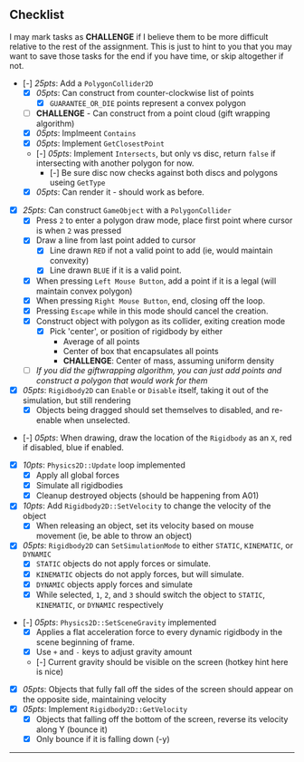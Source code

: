 ## Checklist
I may mark tasks as **CHALLENGE** if I believe them to be more difficult relative to the rest of the assignment.  This is just to hint to you that you may want to save those tasks for the end if you have time, or skip altogether if not.  

- [-] *25pts*: Add a `PolygonCollider2D`
    - [x] *05pts*: Can construct from counter-clockwise list of points
        - [x] `GUARANTEE_OR_DIE` points represent a convex polygon
    - [ ] **CHALLENGE** - Can construct from a point cloud (gift wrapping algorithm)
    - [x] *05pts*: Implmeent `Contains`
    - [x] *05pts*: Implement `GetClosestPoint`
    - [-] *05pts*: Implement `Intersects`, but only vs disc, return `false` if intersecting with another polygon for now.
        - [-] Be sure disc now checks against both discs and polygons useing `GetType`
    - [x] *05pts*: Can render it - should work as before.
- [x] *25pts*: Can construct `GameObject` with a `PolygonCollider`
    - [x] Press `2` to enter a polygon draw mode, place first point where cursor is when `2` was pressed
    - [x] Draw a line from last point added to cursor
        - [x] Line drawn `RED` if not a valid point to add (ie, would maintain convexity)
        - [x] Line drawn `BLUE` if it is a valid point.
    - [x] When pressing `Left Mouse Button`, add a point if it is a legal (will maintain convex polygon)
    - [x] When pressing `Right Mouse Button`, end, closing off the loop.
    - [x] Pressing `Escape` while in this mode should cancel the creation.
    - [x] Construct object with polygon as its collider, exiting creation mode
        - [x] Pick 'center', or position of rigidbody by either
            - Average of all points
            - Center of box that encapsulates all points
            - **CHALLENGE**: Center of mass, assuming uniform density
    - [ ] *If you did the giftwrapping algorithm, you can just add points and construct a polygon that would work for them*
- [x] *05pts*: `Rigidbody2D` can `Enable` or `Disable` itself, taking it out of the simulation, but still rendering
    - [x] Objects being dragged should set themselves to disabled, and re-enable when unselected.
- [-] *05pts*: When drawing, draw the location of the `Rigidbody` as an `X`, red if disabled, blue if enabled. 
- [x] *10pts*: `Physics2D::Update` loop implemented
    - [x] Apply all global forces
    - [x] Simulate all rigidbodies
    - [x] Cleanup destroyed objects (should be happening from A01)
- [x] *10pts*: Add `Rigidbody2D::SetVelocity` to change the velocity of the object
    - [x] When releasing an object, set its velocity based on mouse movement (ie, be able to throw an object)
- [x] *05pts*: `Rigidbody2D` can `SetSimulationMode` to either `STATIC`, `KINEMATIC`, or `DYNAMIC`
    - [x] `STATIC` objects do not apply forces or simulate.
    - [x] `KINEMATIC` objects do not apply forces, but will simulate.  
    - [x] `DYNAMIC` objects apply forces and simulate
    - [x] While selected, `1`, `2`, and `3` should switch the object to `STATIC`, `KINEMATIC`, or `DYNAMIC` respectively
- [-] *05pts*: `Physics2D::SetSceneGravity` implemented
    - [x] Applies a flat acceleration force to every dynamic rigidbody in the scene beginning of frame. 
    - [x] Use `+` and `-` keys to adjust gravity amount
    - [-] Current gravity should be visible on the screen (hotkey hint here is nice)
- [x] *05pts*: Objects that fully fall off the sides of the screen should appear on the opposite side, maintaining velocity
- [x] *05pts*: Implement `Rigidbody2D::GetVelocity`
    - [x] Objects that falling off the bottom of the screen, reverse its velocity along Y (bounce it)
    - [x] Only bounce if it is falling down (-y)

------